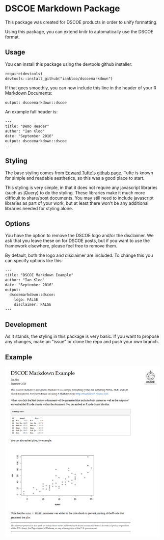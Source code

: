 # DSCOE Markdown Package

This package was created for DSCOE products in order to unify formatting.

Using this package, you can extend knitr to automatically use the DSCOE format.

## Usage

You can install this package using the devtools github installer:

```{r}
require(devtools)
devtools::install_github("iankloo/dscoemarkdown")
```

If that goes smoothly, you can now include this line in the header of your R Markdown Documents:

```{r}
output: dscoemarkdown::dscoe
```

An example full header is:

```{r}
---
title: "Demo Header"
author: "Ian Kloo"
date: "September 2016"
output: dscoemarkdown::dscoe
---
```

## Styling

The base styling comes from <a href='https://edwardtufte.github.io/tufte-css/'>Edward Tufte's github page</a>. Tufte is known for simple and readable aesthetics, so this was a good place to start.  

This styling is very simple, in that it does not require any javascript libraries (such as jQuery) to do the styling.  These libraries make it much more difficult to share/post documents.  You may still need to include javascript libraries as part of your work, but at least there won't be any additional libraries needed for styling alone.

## Options

You have the option to remove the DSCOE logo and/or the disclaimer.  We ask that you leave these on for DSCOE posts, but if you want to use the framework elsewhere, please feel free to remove them.  

By default, both the logo and disclaimer are included.  To change this you can specify options like this:

```{r}
---
title: "DSCOE Markdown Example"
author: "Ian Kloo"
date: "September 2016"
output: 
  dscoemarkdown::dscoe:
    logo: FALSE
    disclaimer: FALSE
---
```

## Development

As it stands, the styling in this package is very basic.  If you want to propose any changes, make an "issue" or clone the repo and push your own branch.

## Example

![alt tag](https://github.com/iankloo/dscoemarkdown/blob/master/dscoeMarkdownExample.png)

